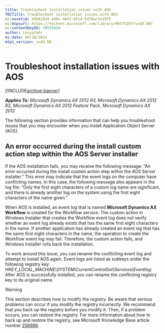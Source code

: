 ```yaml
---
title: Troubleshoot installation issues with AOS
TOCTitle: Troubleshoot installation issues with AOS
ms:assetid: e5b619c0-a99c-4841-bfc4-5d78ac5e1975
ms:mtpsurl: https://technet.microsoft.com/library/Hh575257(v=AX.60)
ms:contentKeyID: 39555424
author: tonyafehr
ms.date: 04/18/2014
mtps_version: v=AX.60
---
```


# Troubleshoot installation issues with AOS 


[!INCLUDE[archive-banner](includes/archive-banner.md)]


_**Applies To:** Microsoft Dynamics AX 2012 R3, Microsoft Dynamics AX 2012 R2, Microsoft Dynamics AX 2012 Feature Pack, Microsoft Dynamics AX 2012_

The following section provides information that can help you troubleshoot issues that you may encounter when you install Application Object Server (AOS).

## An error occurred during the install custom action step within the AOS Server installer

If the AOS installation fails, you may receive the following message: “An error occurred during the install custom action step within the AOS Server installer.” This error may indicate that the event logs on the computer have conflicting names. In this case, the following message also appears in the log file: “Only the first eight characters of a custom log name are significant, and there is already another log on the system using the first eight characters of the name given.”

When AOS is installed, an event log that is named **Microsoft Dynamics AX Workflow** is created for the Workflow service. The custom action in Windows Installer that creates the Workflow event log does not verify whether an event log already exists that has the same first eight characters in the name. If another application has already created an event log that has the same first eight characters in the name, the operation to create the Workflow event log may fail. Therefore, the custom action fails, and Windows Installer rolls back the installation.

To work around this issue, you can rename the conflicting event log and attempt to install AOS again. Event logs are listed as subkeys under the following registry key: *HKEY\_LOCAL\_MACHINE\\SYSTEM\\CurrentControlSet\\Services\\Eventlog*. After AOS is successfully installed, you can rename the conflicting registry key to its original name.


> [!WARNING]
> <P>This section describes how to modify the registry. Be aware that serious problems can occur if you modify the registry incorrectly. We recommend that you back up the registry before you modify it. Then, if a problem occurs, you can restore the registry. For more information about how to back up and restore the registry, see Microsoft Knowledge Base article number <A href="https://support.microsoft.com/kb/256986">256986</A>.</P>


  


